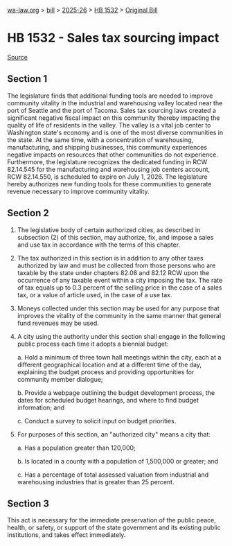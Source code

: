 [wa-law.org](/) > [bill](/bill/) > [2025-26](/bill/2025-26/) > [HB 1532](/bill/2025-26/hb/1532/) > [Original Bill](/bill/2025-26/hb/1532/1/)

# HB 1532 - Sales tax sourcing impact

[Source](http://lawfilesext.leg.wa.gov/biennium/2025-26/Pdf/Bills/House%20Bills/1532.pdf)

## Section 1
The legislature finds that additional funding tools are needed to improve community vitality in the industrial and warehousing valley located near the port of Seattle and the port of Tacoma. Sales tax sourcing laws created a significant negative fiscal impact on this community thereby impacting the quality of life of residents in the valley. The valley is a vital job center to Washington state's economy and is one of the most diverse communities in the state. At the same time, with a concentration of warehousing, manufacturing, and shipping businesses, this community experiences negative impacts on resources that other communities do not experience. Furthermore, the legislature recognizes the dedicated funding in RCW 82.14.545 for the manufacturing and warehousing job centers account, RCW 82.14.550, is scheduled to expire on July 1, 2026. The legislature hereby authorizes new funding tools for these communities to generate revenue necessary to improve community vitality.

## Section 2
1. The legislative body of certain authorized cities, as described in subsection (2) of this section, may authorize, fix, and impose a sales and use tax in accordance with the terms of this chapter.

2. The tax authorized in this section is in addition to any other taxes authorized by law and must be collected from those persons who are taxable by the state under chapters 82.08 and 82.12 RCW upon the occurrence of any taxable event within a city imposing the tax. The rate of tax equals up to 0.3 percent of the selling price in the case of a sales tax, or a value of article used, in the case of a use tax.

3. Moneys collected under this section may be used for any purpose that improves the vitality of the community in the same manner that general fund revenues may be used.

4. A city using the authority under this section shall engage in the following public process each time it adopts a biennial budget:

    a. Hold a minimum of three town hall meetings within the city, each at a different geographical location and at a different time of the day, explaining the budget process and providing opportunities for community member dialogue;

    b. Provide a webpage outlining the budget development process, the dates for scheduled budget hearings, and where to find budget information; and

    c. Conduct a survey to solicit input on budget priorities.

5. For purposes of this section, an "authorized city" means a city that:

    a. Has a population greater than 120,000;

    b. Is located in a county with a population of 1,500,000 or greater; and

    c. Has a percentage of total assessed valuation from industrial and warehousing industries that is greater than 25 percent.

## Section 3
This act is necessary for the immediate preservation of the public peace, health, or safety, or support of the state government and its existing public institutions, and takes effect immediately.
